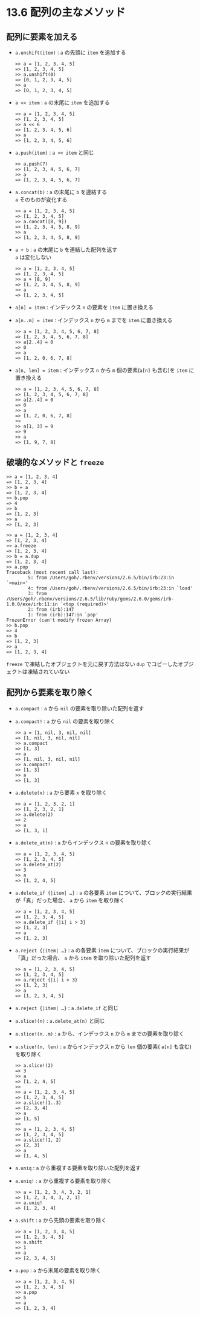 # 13.6 配列の主なメソッド

## 配列に要素を加える

- `a.unshift(item)` : `a` の先頭に `item` を追加する

    ```
    >> a = [1, 2, 3, 4, 5]
    => [1, 2, 3, 4, 5]
    >> a.unshift(0)
    => [0, 1, 2, 3, 4, 5]
    >> a
    => [0, 1, 2, 3, 4, 5]
    ```

- `a << item` : `a` の末尾に `item` を追加する

    ```
    >> a = [1, 2, 3, 4, 5]
    => [1, 2, 3, 4, 5]
    >> a << 6
    => [1, 2, 3, 4, 5, 6]
    >> a
    => [1, 2, 3, 4, 5, 6]
    ```

- `a.push(item)` : `a << item` と同じ

    ```
    >> a.push(7)
    => [1, 2, 3, 4, 5, 6, 7]
    >> a
    => [1, 2, 3, 4, 5, 6, 7]
    ```

- `a.concat(b)` : `a` の末尾に `b` を連結する  
    `a` そのものが変化する

    ```
    >> a = [1, 2, 3, 4, 5]
    => [1, 2, 3, 4, 5]
    >> a.concat([8, 9])
    => [1, 2, 3, 4, 5, 8, 9]
    >> a
    => [1, 2, 3, 4, 5, 8, 9]
    ```

- `a + b` : `a` の末尾に `b` を連結した配列を返す  
    `a` は変化しない

    ```
    >> a = [1, 2, 3, 4, 5]
    => [1, 2, 3, 4, 5]
    >> a + [8, 9]
    => [1, 2, 3, 4, 5, 8, 9]
    >> a
    => [1, 2, 3, 4, 5]
    ```

- `a[n] = item` : インデックス `n` の要素を `item` に置き換える
- `a[n..m] = item` : インデックス `n` から `m` までを `item` に置き換える

    ```
    >> a = [1, 2, 3, 4, 5, 6, 7, 8]
    => [1, 2, 3, 4, 5, 6, 7, 8]
    >> a[2..4] = 0
    => 0
    >> a
    => [1, 2, 0, 6, 7, 8]
    ```

- `a[n, len] = item` : インデックス `n` から `m` 個の要素(`a[n]` も含む)を `item` に置き換える

    ```
    >> a = [1, 2, 3, 4, 5, 6, 7, 8]
    => [1, 2, 3, 4, 5, 6, 7, 8]
    >> a[2..4] = 0
    => 0
    >> a
    => [1, 2, 0, 6, 7, 8]
    >> 
    >> a[1, 3] = 9
    => 9
    >> a
    => [1, 9, 7, 8]
    ```

## 破壊的なメソッドと `freeze`

```
>> a = [1, 2, 3, 4]
=> [1, 2, 3, 4]
>> b = a
=> [1, 2, 3, 4]
>> b.pop
=> 4
>> b
=> [1, 2, 3]
>> a
=> [1, 2, 3]
```

```
>> a = [1, 2, 3, 4]
=> [1, 2, 3, 4]
>> a.freeze
=> [1, 2, 3, 4]
>> b = a.dup
=> [1, 2, 3, 4]
>> a.pop
Traceback (most recent call last):
        5: from /Users/goh/.rbenv/versions/2.6.5/bin/irb:23:in `<main>'
        4: from /Users/goh/.rbenv/versions/2.6.5/bin/irb:23:in `load'
        3: from /Users/goh/.rbenv/versions/2.6.5/lib/ruby/gems/2.6.0/gems/irb-1.0.0/exe/irb:11:in `<top (required)>'
        2: from (irb):147
        1: from (irb):147:in `pop'
FrozenError (can't modify frozen Array)
>> b.pop
=> 4
>> b
=> [1, 2, 3]
>> a
=> [1, 2, 3, 4]
```

`freeze` で凍結したオブジェクトを元に戻す方法はない
`dup` でコピーしたオブジェクトは凍結されていない

## 配列から要素を取り除く

- `a.compact` : `a` から `nil` の要素を取り除いた配列を返す
- `a.compact!` : `a` から `nil` の要素を取り除く

    ```
    >> a = [1, nil, 3, nil, nil]
    => [1, nil, 3, nil, nil]
    >> a.compact
    => [1, 3]
    >> a
    => [1, nil, 3, nil, nil]
    >> a.compact!
    => [1, 3]
    >> a
    => [1, 3]
    ```

- `a.delete(x)` : `a` から要素 `x` を取り除く

    ```
    >> a = [1, 2, 3, 2, 1]
    => [1, 2, 3, 2, 1]
    >> a.delete(2)
    => 2
    >> a
    => [1, 3, 1]
    ```

- `a.delete_at(n)` : `a` からインデックス `n` の要素を取り除く

    ```
    >> a = [1, 2, 3, 4, 5]
    => [1, 2, 3, 4, 5]
    >> a.delete_at(2)
    => 3
    >> a
    => [1, 2, 4, 5]
    ```

- `a.delete_if {|item| …}` : `a` の各要素 `item` について、ブロックの実行結果が「真」だった場合、 `a` から `item` を取り除く

    ```
    >> a = [1, 2, 3, 4, 5]
    => [1, 2, 3, 4, 5]
    >> a.delete_if {|i| i > 3}
    => [1, 2, 3]
    >> a
    => [1, 2, 3]
    ```

- `a.reject {|item| …}` : `a` の各要素 `item` について、ブロックの実行結果が「真」だった場合、 `a` から `item` を取り除いた配列を返す

    ```
    >> a = [1, 2, 3, 4, 5]
    => [1, 2, 3, 4, 5]
    >> a.reject {|i| i > 3}
    => [1, 2, 3]
    >> a
    => [1, 2, 3, 4, 5]
    ```

- `a.reject {|item| …}` : `a.delete_if` と同じ
- `a.slice!(n)` : `a.delete_at(n)` と同じ
- `a.slice!(n..m)` : `a` から、インデックス `n` から `m` までの要素を取り除く
- `a.slice!(n, len)` : `a` からインデックス `n` から `len` 個の要素( `a[n]` も含む)を取り除く

    ```
    >> a.slice!(2)
    => 3
    >> a
    => [1, 2, 4, 5]
    >> 
    >> a = [1, 2, 3, 4, 5]
    => [1, 2, 3, 4, 5]
    >> a.slice!(1..3)
    => [2, 3, 4]
    >> a
    => [1, 5]
    >> 
    >> a = [1, 2, 3, 4, 5]
    => [1, 2, 3, 4, 5]
    >> a.slice!(1, 2)
    => [2, 3]
    >> a
    => [1, 4, 5]
    ```

- `a.uniq` : `a` から重複する要素を取り除いた配列を返す
- `a.uniq!` : `a` から重複する要素を取り除く

    ```
    >> a = [1, 2, 3, 4, 3, 2, 1]
    => [1, 2, 3, 4, 3, 2, 1]
    >> a.uniq!
    => [1, 2, 3, 4]
    ```

- `a.shift` : `a` から先頭の要素を取り除く

    ```
    >> a = [1, 2, 3, 4, 5]
    => [1, 2, 3, 4, 5]
    >> a.shift
    => 1
    >> a
    => [2, 3, 4, 5]
    ```

- `a.pop` : `a` から末尾の要素を取り除く

    ```
    >> a = [1, 2, 3, 4, 5]
    => [1, 2, 3, 4, 5]
    >> a.pop
    => 5
    >> a
    => [1, 2, 3, 4]
    ```


